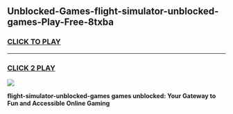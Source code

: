 
## Unblocked-Games-flight-simulator-unblocked-games-Play-Free-8txba
<h3>
<a href="https://premium76.site?title=flight-simulator-unblocked-games&ref=19M">CLICK TO PLAY</a></h3>
<hr>

<h3>
<a href="https://premium76.site?title=flight-simulator-unblocked-games&ref=19M">CLICK 2 PLAY</a>
  
</h3>

<a href="https://premium76.site?title=flight-simulator-unblocked-games&ref=19M"><img src="https://clearcache.store/games.png"></a>


**flight-simulator-unblocked-games games unblocked: Your Gateway to Fun and Accessible Online Gaming**
